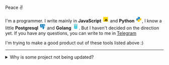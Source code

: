 Peace ✌️

I'm a programmer. I write mainly in **JavaScript** <img src="https://raw.githubusercontent.com/Redume/Redume/master/icons/javascript.svg" alt="JavaScript" height=20> and **Python** <img src="https://raw.githubusercontent.com/Redume/Redume/master/icons/python.svg" alt="Python" height=20>, I know a little **Postgresql** <img src="https://raw.githubusercontent.com/Redume/Redume/master/icons/postgresql.svg" alt="Postgresql" height=20> and **Golang** <img src="https://raw.githubusercontent.com/Redume/Redume/master/icons/golang.svg" alt="GoLang" height=20>. But I haven't decided on the direction yet. If you have any questions, you can write to me in [Telegram](https://t.me/Redddume)

I'm trying to make a good product out of these tools listed above :)

---

<details> 
  <summary>Why is some project not being updated?</summary>

###

The reasons may vary, but mostly it may be lack of time, lack of motivation, or burnout.
</details>
